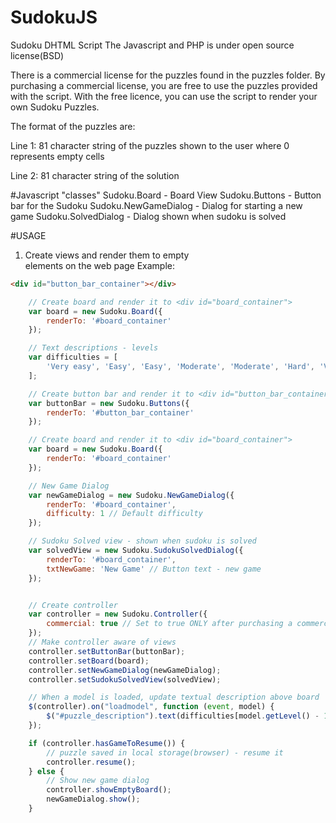 # SudokuJS

Sudoku DHTML Script
The Javascript and PHP is under open source license(BSD)

There is a commercial license for the puzzles found in the puzzles folder. By purchasing a commercial license, you are free to use the puzzles provided with the script. With the free licence, you can use the script to render your own Sudoku Puzzles.

The format of the puzzles are:

Line 1: 81 character string of the puzzles shown to the user where 0 represents empty cells

Line 2: 81 character string of the solution

#Javascript "classes"
Sudoku.Board - Board View
Sudoku.Buttons - Button bar for the Sudoku
Sudoku.NewGameDialog - Dialog for starting a new game
Sudoku.SolvedDialog - Dialog shown when sudoku is solved


#USAGE
1) Create views and render them to empty <div> elements on the web page
Example:
```html
<div id="button_bar_container"></div>
```

```javascript
    // Create board and render it to <div id="board_container">
    var board = new Sudoku.Board({
        renderTo: '#board_container'
    });
```
```javascript
    // Text descriptions - levels
    var difficulties = [
        'Very easy', 'Easy', 'Easy', 'Moderate', 'Moderate', 'Hard', 'Very Hard', 'Extreme'
    ];

    // Create button bar and render it to <div id="button_bar_container">
    var buttonBar = new Sudoku.Buttons({
        renderTo: '#button_bar_container'
    });

    // Create board and render it to <div id="board_container">
    var board = new Sudoku.Board({
        renderTo: '#board_container'
    });

    // New Game Dialog
    var newGameDialog = new Sudoku.NewGameDialog({
        renderTo: '#board_container',
        difficulty: 1 // Default difficulty
    });

    // Sudoku Solved view - shown when sudoku is solved
    var solvedView = new Sudoku.SudokuSolvedDialog({
        renderTo: '#board_container',
        txtNewGame: 'New Game' // Button text - new game
    });


    // Create controller
    var controller = new Sudoku.Controller({
        commercial: true // Set to true ONLY after purchasing a commercial license
    });
    // Make controller aware of views
    controller.setButtonBar(buttonBar);
    controller.setBoard(board);
    controller.setNewGameDialog(newGameDialog);
    controller.setSudokuSolvedView(solvedView);

    // When a model is loaded, update textual description above board
    $(controller).on("loadmodel", function (event, model) {
        $("#puzzle_description").text(difficulties[model.getLevel() - 1]);
    });

    if (controller.hasGameToResume()) {
        // puzzle saved in local storage(browser) - resume it
        controller.resume();
    } else {
        // Show new game dialog
        controller.showEmptyBoard();
        newGameDialog.show();
    }
```